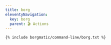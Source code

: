 ```yaml
---
title: borg
eleventyNavigation:
  key: borg
  parent: 🎬 Actions
---
```


```bash
{% include borgmatic/command-line/borg.txt %}
```
